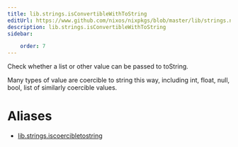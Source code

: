 ```yaml
---
title: lib.strings.isConvertibleWithToString
editUrl: https://www.github.com/nixos/nixpkgs/blob/master/lib/strings.nix#L1272C31
description: lib.strings.isConvertibleWithToString
sidebar:

    order: 7
---
```


Check whether a list or other value can be passed to toString.

Many types of value are coercible to string this way, including int, float,
null, bool, list of similarly coercible values.


# Aliases

- [lib.strings.iscoercibletostring](/nix-doc-comments/reference/lib/strings/lib-strings-iscoercibletostring)



